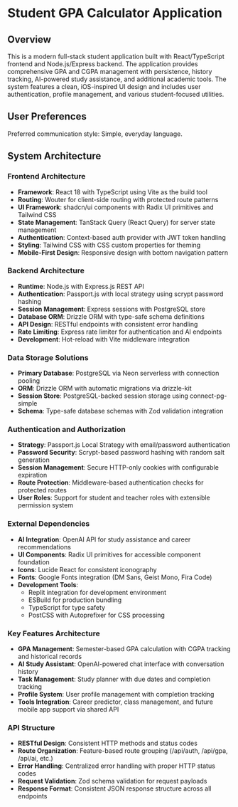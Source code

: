 # Student GPA Calculator Application

## Overview

This is a modern full-stack student application built with React/TypeScript frontend and Node.js/Express backend. The application provides comprehensive GPA and CGPA management with persistence, history tracking, AI-powered study assistance, and additional academic tools. The system features a clean, iOS-inspired UI design and includes user authentication, profile management, and various student-focused utilities.

## User Preferences

Preferred communication style: Simple, everyday language.

## System Architecture

### Frontend Architecture
- **Framework**: React 18 with TypeScript using Vite as the build tool
- **Routing**: Wouter for client-side routing with protected route patterns
- **UI Framework**: shadcn/ui components with Radix UI primitives and Tailwind CSS
- **State Management**: TanStack Query (React Query) for server state management
- **Authentication**: Context-based auth provider with JWT token handling
- **Styling**: Tailwind CSS with CSS custom properties for theming
- **Mobile-First Design**: Responsive design with bottom navigation pattern

### Backend Architecture
- **Runtime**: Node.js with Express.js REST API
- **Authentication**: Passport.js with local strategy using scrypt password hashing
- **Session Management**: Express sessions with PostgreSQL store
- **Database ORM**: Drizzle ORM with type-safe schema definitions
- **API Design**: RESTful endpoints with consistent error handling
- **Rate Limiting**: Express rate limiter for authentication and AI endpoints
- **Development**: Hot-reload with Vite middleware integration

### Data Storage Solutions
- **Primary Database**: PostgreSQL via Neon serverless with connection pooling
- **ORM**: Drizzle ORM with automatic migrations via drizzle-kit
- **Session Store**: PostgreSQL-backed session storage using connect-pg-simple
- **Schema**: Type-safe database schemas with Zod validation integration

### Authentication and Authorization
- **Strategy**: Passport.js Local Strategy with email/password authentication
- **Password Security**: Scrypt-based password hashing with random salt generation
- **Session Management**: Secure HTTP-only cookies with configurable expiration
- **Route Protection**: Middleware-based authentication checks for protected routes
- **User Roles**: Support for student and teacher roles with extensible permission system

### External Dependencies
- **AI Integration**: OpenAI API for study assistance and career recommendations
- **UI Components**: Radix UI primitives for accessible component foundation
- **Icons**: Lucide React for consistent iconography
- **Fonts**: Google Fonts integration (DM Sans, Geist Mono, Fira Code)
- **Development Tools**: 
  - Replit integration for development environment
  - ESBuild for production bundling
  - TypeScript for type safety
  - PostCSS with Autoprefixer for CSS processing

### Key Features Architecture
- **GPA Management**: Semester-based GPA calculation with CGPA tracking and historical records
- **AI Study Assistant**: OpenAI-powered chat interface with conversation history
- **Task Management**: Study planner with due dates and completion tracking
- **Profile System**: User profile management with completion tracking
- **Tools Integration**: Career predictor, class management, and future mobile app support via shared API

### API Structure
- **RESTful Design**: Consistent HTTP methods and status codes
- **Route Organization**: Feature-based route grouping (/api/auth, /api/gpa, /api/ai, etc.)
- **Error Handling**: Centralized error handling with proper HTTP status codes
- **Request Validation**: Zod schema validation for request payloads
- **Response Format**: Consistent JSON response structure across all endpoints
